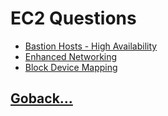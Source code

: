 # EC2 Questions

- [Bastion Hosts - High Availability](./001.md)
- [Enhanced Networking](./002.md)
- [Block Device Mapping](./003.md)

## [Goback...](../index.md)